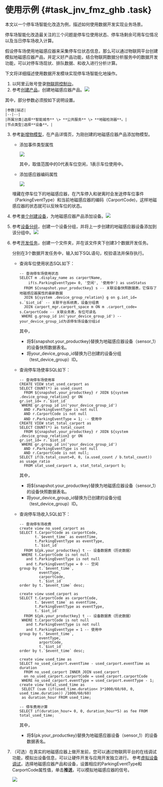# 使用示例 {#task_jnv_fmz_ghb .task}

本文以一个停车场智能化改造为例，描述如何使用数据开发实现业务场景。

停车场智能化改造最关注的三个问题是停车位使用状态、停车场剩余可用车位情况以及当日停车场收入计算。

假设停车场使用地磁感应器来采集停车位状态信息，那么可以通过物联网平台创建模拟地磁感应器产品，并定义好产品功能，结合物联网数据分析服务中的数据开发功能，可以对停车场现状、排队数据、和收入进行分析计算。

下文将详细描述使用数据开发模块实现停车场智能化地操作。

1.  以阿里云账号登录[物联网控制台](http://iot.console.aliyun.com/)。
2.  参考[创建产品](../../../../cn.zh-CN/用户指南/产品与设备/创建产品.md#)，创建地磁感应器产品。![](http://static-aliyun-doc.oss-cn-hangzhou.aliyuncs.com/assets/img/155321/155643760043659_zh-CN.png)

 其中，部分参数必须按如下说明设置。

    |参数|描述|
    |--|--|
    |所属分类|选择**智能城市** \> **公共服务** \> **地磁检测器**。|
    |节点类型|选择**设备**。|

3.  参考[新增物模型](../../../../cn.zh-CN/用户指南/产品与设备/物模型/新增物模型.md#)，在产品详情页，为刚创建的地磁感应器产品添加物模型。 

    -   添加事件类型属性

        ![](http://static-aliyun-doc.oss-cn-hangzhou.aliyuncs.com/assets/img/155321/155643760243664_zh-CN.png)

        其中，取值范围中的0代表车位空闲，1表示车位使用中。

    -   添加感应器编码属性

        ![](http://static-aliyun-doc.oss-cn-hangzhou.aliyuncs.com/assets/img/155321/155643760343667_zh-CN.png)

    埋藏在停车位下的地磁感应器，在汽车停入和驶离时会发送停车位事件（ParkingEventType）和当前地磁感应器的编码（CarportCode\)，这样地磁感应器的状态就可以反映车位的状态。

4.  参考[单个创建设备](../../../../cn.zh-CN/用户指南/产品与设备/创建设备/单个创建设备.md#)，为地磁感应器产品添加设备。![](http://static-aliyun-doc.oss-cn-hangzhou.aliyuncs.com/assets/img/155321/155643760343668_zh-CN.png)


5.  参考[设备分组](../../../../cn.zh-CN/用户指南/产品与设备/设备分组.md#)，创建一个设备分组，并将上一步创建的地磁感应器设备添加到该分组中。![](http://static-aliyun-doc.oss-cn-hangzhou.aliyuncs.com/assets/img/155321/155643760343669_zh-CN.png)


6.  参考[开发任务](cn.zh-CN/数据开发/开发任务.md#)，创建一个文件夹，并在该文件夹下创建3个数据开发任务。 

    分别在3个数据开发任务中，输入如下SQL语句，校验语法并保存执行。

    -   查询车位使用状态SQL如下：

        ```
        -- 查询停车场使用状态
        SELECT m .display_name as carportName,
            if(s.ParkingEventType= 0, '空闲', '使用中') as useStatus
          FROM ${snapshot.your_productkey} s -- 关联设备快照数据表，它保存了地磁感应器属性的最新数据
          JOIN ${system .device_group_relation} g on g.iot_id= s.`$iot_id` -- 关联平台系统表，设备分组表
          JOIN carport_mgr.carport_space m ON m .carport_code= s.CarportCode -- 关联业务表，车位可读名
         WHERE g.group_id in('your_device_group_id') -- your_device_group_id为该停车场设备分组id
        ```

        其中，

        -   将$\{snapshot.your\_productkey\}替换为地磁感应器设备（sensor\_1）的设备快照数据表名。
        -   将your\_device\_group\_id替换为已创建的设备分组（test\_device\_group）ID。
    -   查询停车场使率SQL如下：

        ```
        -- 查询停车场使用率
        CREATE VIEW stat_used_carport as
        SELECT COUNT(*) as used_count
          FROM ${snapshot.your_productkey} r JOIN ${system .device_group_relation} gr ON
        gr.iot_id= r.`$iot_id`
         WHERE gr.group_id in('your_device_group_id')
          AND r.ParkingEventType is not null
          AND r.CarportCode is not null
          AND r.ParkingEventType = 1; -- 使用中
        CREATE VIEW stat_total_carport as
        SELECT COUNT(*) as total_count
          FROM ${snapshot.your_productkey} r JOIN ${system .device_group_relation} gr ON
        gr.iot_id= r.`$iot_id`
         WHERE gr.group_id in('your_device_group_id')
          AND r.ParkingEventType is not null
          AND r.CarportCode is not null;
        SELECT if(b.total_count=0, 0, (a.used_count / b.total_count)) as usage_ratio
          FROM stat_used_carport a, stat_total_carport b;
        ```

        其中，

        -   将$\{snapshot.your\_productkey\}替换为地磁感应器设备（sensor\_1）的设备快照数据表名。
        -   将your\_device\_group\_id替换为已创建的设备分组（test\_device\_group）ID。
    -   查询停车场收入SQL如下：

        ```
        -- 查询停车场收费
        create view no_used_carport as
        SELECT t.CarportCode as carportCode,
               t.`$event_time` as eventTime,
               t.ParkingEventType as eventType,
               t.`$iot_id`
          FROM ${pk.your_productkey} t -- 设备数据表（历史数据）
         WHERE t.CarportCode is not null
           and t.ParkingEventType is not null
           and t.ParkingEventType = 0 -- 空闲
        group by t.`$event_time`,
                 eventType,
                 carportCode,
                 t.`$iot_id`
        order by t.`$event_time` desc;
        
        create view used_carport as
        SELECT t.CarportCode as carportCode,
               t.`$event_time` as eventTime,
               t.ParkingEventType as eventType,
               t.`$iot_id`
          FROM ${pk.your_productkey} t -- 设备数据表（历史数据）
         WHERE t.CarportCode is not null
           and t.ParkingEventType is not null
           and t.ParkingEventType = 1 -- 使用中
        group by t.`$event_time`,
                 eventType,
                 arportCode,
                 t.`$iot_id`
        order by t.`$event_time` desc;
        
        create view used_time as
        SELECT no_used_carport.eventTime - used_carport.eventTime as duration
          FROM no_used_carport INNER JOIN used_carport
          on no_used_carport.carportCode = used_carport.carportCode
         WHERE no_used_carport.eventType = used_carport.eventType - 1;
        create view total_used_time as
         SELECT (sum (if(used_time.duration< 3*1000/60/60, 0, used_time.duration)) /1000/60/60)
         as duration_hour FROM used_time;
         
        -- 停车费用计算
        SELECT if(duration_hour= 0, 0, duration_hour*5) as fee FROM total_used_time;
        ```

        其中，

        -   将$\{pk.your\_productkey\}替换为地磁感应器设备（sensor\_1）的设备数据表名。
7.  （可选）在真实的地磁感应器上做开发前，您可以通过物联网平台的在线调试功能，模拟出设备信息，可以让硬件开发与应用开发独立进行。 参考[虚拟设备调试](https://help.aliyun.com/document_detail/88471.html)，选择地磁感应器产品和设备，设置相应的ParkingEventType和CarportCode属性值，单击**推送**，可以模拟地磁感应器的信号。

    ![](http://static-aliyun-doc.oss-cn-hangzhou.aliyuncs.com/assets/img/155321/155643760343670_zh-CN.png)


